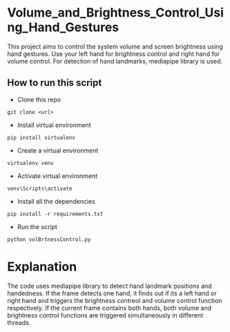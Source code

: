 # Volume_and_Brightness_Control_Using_Hand_Gestures
This project aims to control the system volume and screen brightness using hand gestures. Use your left hand for brightness control and right hand for volume control. For detection of hand landmarks, mediapipe library is used.


## How to run this script

* Clone this repo
```
git clone <url>
```
* Install virtual environment
```
pip install virtualenv
```
* Create a virtual environment
```
virtualenv venv
```
* Activate virtual environment
```
venv\Scripts\activate
```
* Install all the dependencies
```
pip install -r requirements.txt
```
* Run the script
```
python volBrtnessControl.py
```
# Explanation 
The code uses mediapipe library to detect hand landmark positions and handedness. If the frame detects one hand, it finds out if its a left hand or right hand and triggers the brightness contreol and volume control function respectively. If the current frame contains both hands, both volume and brightness control functions are triggered simultaneously in different threads.